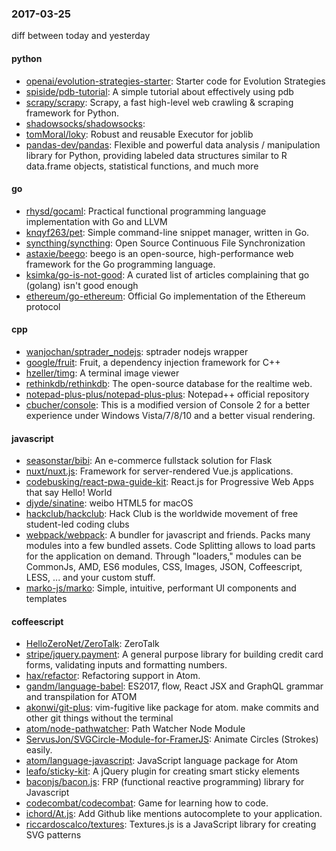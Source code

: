 ### 2017-03-25
diff between today and yesterday

#### python
* [openai/evolution-strategies-starter](https://github.com/openai/evolution-strategies-starter): Starter code for Evolution Strategies
* [spiside/pdb-tutorial](https://github.com/spiside/pdb-tutorial): A simple tutorial about effectively using pdb
* [scrapy/scrapy](https://github.com/scrapy/scrapy): Scrapy, a fast high-level web crawling & scraping framework for Python.
* [shadowsocks/shadowsocks](https://github.com/shadowsocks/shadowsocks): 
* [tomMoral/loky](https://github.com/tomMoral/loky): Robust and reusable Executor for joblib
* [pandas-dev/pandas](https://github.com/pandas-dev/pandas): Flexible and powerful data analysis / manipulation library for Python, providing labeled data structures similar to R data.frame objects, statistical functions, and much more

#### go
* [rhysd/gocaml](https://github.com/rhysd/gocaml):  Practical functional programming language implementation with Go and LLVM
* [knqyf263/pet](https://github.com/knqyf263/pet): Simple command-line snippet manager, written in Go.
* [syncthing/syncthing](https://github.com/syncthing/syncthing): Open Source Continuous File Synchronization
* [astaxie/beego](https://github.com/astaxie/beego): beego is an open-source, high-performance web framework for the Go programming language.
* [ksimka/go-is-not-good](https://github.com/ksimka/go-is-not-good): A curated list of articles complaining that go (golang) isn't good enough
* [ethereum/go-ethereum](https://github.com/ethereum/go-ethereum): Official Go implementation of the Ethereum protocol

#### cpp
* [wanjochan/sptrader_nodejs](https://github.com/wanjochan/sptrader_nodejs): sptrader nodejs wrapper
* [google/fruit](https://github.com/google/fruit): Fruit, a dependency injection framework for C++
* [hzeller/timg](https://github.com/hzeller/timg): A terminal image viewer
* [rethinkdb/rethinkdb](https://github.com/rethinkdb/rethinkdb): The open-source database for the realtime web.
* [notepad-plus-plus/notepad-plus-plus](https://github.com/notepad-plus-plus/notepad-plus-plus): Notepad++ official repository
* [cbucher/console](https://github.com/cbucher/console): This is a modified version of Console 2 for a better experience under Windows Vista/7/8/10 and a better visual rendering.

#### javascript
* [seasonstar/bibi](https://github.com/seasonstar/bibi): An e-commerce fullstack solution for Flask 
* [nuxt/nuxt.js](https://github.com/nuxt/nuxt.js): Framework for server-rendered Vue.js applications.
* [codebusking/react-pwa-guide-kit](https://github.com/codebusking/react-pwa-guide-kit): React.js for Progressive Web Apps that say Hello! World
* [djyde/sinatine](https://github.com/djyde/sinatine): weibo HTML5 for macOS
* [hackclub/hackclub](https://github.com/hackclub/hackclub): Hack Club is the worldwide movement of free student-led coding clubs
* [webpack/webpack](https://github.com/webpack/webpack): A bundler for javascript and friends. Packs many modules into a few bundled assets. Code Splitting allows to load parts for the application on demand. Through "loaders," modules can be CommonJs, AMD, ES6 modules, CSS, Images, JSON, Coffeescript, LESS, ... and your custom stuff.
* [marko-js/marko](https://github.com/marko-js/marko): Simple, intuitive, performant UI components and templates

#### coffeescript
* [HelloZeroNet/ZeroTalk](https://github.com/HelloZeroNet/ZeroTalk): ZeroTalk
* [stripe/jquery.payment](https://github.com/stripe/jquery.payment): A general purpose library for building credit card forms, validating inputs and formatting numbers.
* [hax/refactor](https://github.com/hax/refactor): Refactoring support in Atom.
* [gandm/language-babel](https://github.com/gandm/language-babel): ES2017, flow, React JSX and GraphQL grammar and transpilation for ATOM
* [akonwi/git-plus](https://github.com/akonwi/git-plus): vim-fugitive like package for atom. make commits and other git things without the terminal
* [atom/node-pathwatcher](https://github.com/atom/node-pathwatcher): Path Watcher Node Module
* [ServusJon/SVGCircle-Module-for-FramerJS](https://github.com/ServusJon/SVGCircle-Module-for-FramerJS): Animate Circles (Strokes) easily.
* [atom/language-javascript](https://github.com/atom/language-javascript): JavaScript language package for Atom
* [leafo/sticky-kit](https://github.com/leafo/sticky-kit): A jQuery plugin for creating smart sticky elements
* [baconjs/bacon.js](https://github.com/baconjs/bacon.js): FRP (functional reactive programming) library for Javascript
* [codecombat/codecombat](https://github.com/codecombat/codecombat): Game for learning how to code.
* [ichord/At.js](https://github.com/ichord/At.js): Add Github like mentions autocomplete to your application.
* [riccardoscalco/textures](https://github.com/riccardoscalco/textures): Textures.js is a JavaScript library for creating SVG patterns
